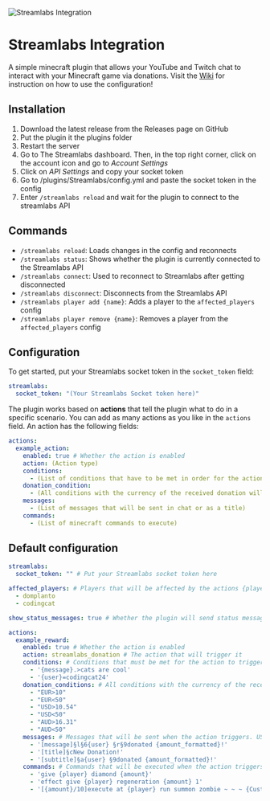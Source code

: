 ![Streamlabs Integration](https://github.com/Domplanto/StreamLabsPlugin/blob/main/minelabs_icon_text.png?raw=true)
# Streamlabs Integration
A simple minecraft plugin that allows your YouTube and Twitch chat to interact with your Minecraft game via donations.
Visit the [Wiki](https://github.com/Domplanto/StreamLabsPlugin/wiki) for instruction on how to use the configuration!

## Installation
1. Download the latest release from the Releases page on GitHub
2. Put the plugin it the plugins folder
3. Restart the server
4. Go to The Streamlabs dashboard. Then, in the top right corner, click on the account icon and go to *Account Settings*
5. Click on *API Settings* and copy your socket token
6. Go to /plugins/Streamlabs/config.yml and paste the socket token in the config
7. Enter `/streamlabs reload` and wait for the plugin to connect to the streamlabs API

## Commands
- `/streamlabs reload`: Loads changes in the config and reconnects
- `/streamlabs status`: Shows whether the plugin is currently connected to the Streamlabs API
- `/streamlabs connect`: Used to reconnect to Streamlabs after getting disconnected
- `/streamlabs disconnect`: Disconnects from the Streamlabs API
- `/streamlabs player add {name}`: Adds a player to the `affected_players` config
- `/streamlabs player remove {name}`: Removes a player from the `affected_players` config

## Configuration
To get started, put your Streamlabs socket token in the `socket_token` field:
```yaml
streamlabs:
  socket_token: "(Your Streamlabs Socket token here)"
```

The plugin works based on **actions** that tell the plugin what to do in a specific scenario.
You can add as many actions as you like in the `actions` field. An action has the following fields:
```yaml
actions:
  example_action:
    enabled: true # Whether the action is enabled
    action: (Action type)
    conditions:
      - (List of conditions that have to be met in order for the action to execute)
    donation_condition:
      - (All conditions with the currency of the received donation will be checked, this will be ignored if the event is not a donation)
    messages:
      - (List of messages that will be sent in chat or as a title)
    commands:
      - (List of minecraft commands to execute)
```

## Default configuration
```yaml
streamlabs:
  socket_token: "" # Put your Streamlabs socket token here

affected_players: # Players that will be affected by the actions {player}
  - domplanto
  - codingcat

show_status_messages: true # Whether the plugin will send status messages in chat (for example "Successfully connected to Streamlabs")

actions:
  example_reward:
    enabled: true # Whether the action is enabled
    action: streamlabs_donation # The action that will trigger it
    conditions: # Conditions that must be met for the action to trigger
      - '{message}.>cats are cool'
      - '{user}=codingcat24'
    donation_conditions: # All conditions with the currency of the received donation will be checked (this will not be checked if the event is not a donation)
      - "EUR>10"
      - "EUR<50"
      - "USD>10.54"
      - "USD<50"
      - "AUD>16.31"
      - "AUD<50"
    messages: # Messages that will be sent when the action triggers. USE § FOR COLOR CODES, NOT &!
      - '[message]§l§6{user} §r§9donated {amount_formatted}!'
      - '[title]§cNew Donation!'
      - '[subtitle]§a{user} §9donated {amount_formatted}!'
    commands: # Commands that will be executed when the action triggers. for ' do ''.
      - 'give {player} diamond {amount}'
      - 'effect give {player} regeneration {amount} 1'
      - '[{amount}/10]execute at {player} run summon zombie ~ ~ ~ {CustomName:''[{"text":"{user}"}]''}' # [{amount}/10] will be replaced with the amount divided by 10
```

